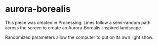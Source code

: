 # aurora-borealis

This piece was created in Processing. Lines follow a semi-random path across the screen to create an Aurora-Borealis-inspired landscape.

Randomized parameters allow the computer to put on its own light show.

